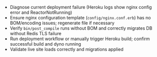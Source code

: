 - Diagnose current deployment failure (Heroku logs show nginx config error and ReactorNotRunning)
- Ensure nginx configuration template (`config/nginx.conf.erb`) has no BOM/encoding issues; regenerate file if necessary
- Verify `bin/post_compile` runs without BOM and correctly migrates DB without Redis TLS failure
- Run deployment workflow or manually trigger Heroku build; confirm successful build and dyno running
- Validate live site loads correctly and migrations applied
